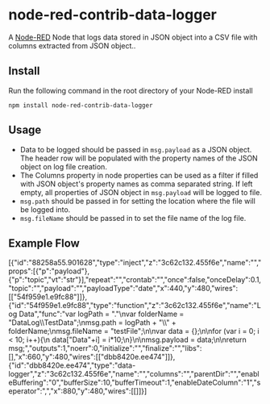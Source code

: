 # node-red-contrib-data-logger

A <a href="http://nodered.org" target="_new">Node-RED</a> Node that logs data stored in JSON object into a CSV file with columns extracted from JSON object..

## Install

Run the following command in the root directory of your Node-RED install

    npm install node-red-contrib-data-logger

## Usage

* Data to be logged should be passed in `msg.payload` as a JSON object. The header row will	be populated with the property names of the JSON object on log file creation. 
* The Columns property in node properties can be used as a filter if filled with JSON object's property names as comma separated string. If left empty, all properties of JSON object in `msg.payload` will be logged to file.
* `msg.path` should be passed in for setting the location where the file will be logged into.
* `msg.fileName` should be passed in to set the file name of the log file.

## Example Flow

[{"id":"88258a55.901628","type":"inject","z":"3c62c132.455f6e","name":"","props":[{"p":"payload"},{"p":"topic","vt":"str"}],"repeat":"","crontab":"","once":false,"onceDelay":0.1,"topic":"","payload":"","payloadType":"date","x":440,"y":480,"wires":[["54f959e1.e9fc88"]]},{"id":"54f959e1.e9fc88","type":"function","z":"3c62c132.455f6e","name":"Log Data","func":"var logPath = \".\"\nvar folderName = \"DataLog\\\\TestData\";\nmsg.path = logPath + \"\\\\\" + folderName;\nmsg.fileName = \"testFile\";\n\nvar data = {};\n\nfor (var i = 0; i < 10; i++){\n data[\"Data\"+i] = i*10;\n}\n\nmsg.payload = data;\n\nreturn msg;","outputs":1,"noerr":0,"initialize":"","finalize":"","libs":[],"x":660,"y":480,"wires":[["dbb8420e.ee474"]]},{"id":"dbb8420e.ee474","type":"data-logger","z":"3c62c132.455f6e","name":"","columns":"","parentDir":"","enableBuffering":"0","bufferSize":10,"bufferTimeout":1,"enableDateColumn":"1","seperator":",","x":880,"y":480,"wires":[[]]}]
